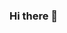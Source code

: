 ### Hi there 👋

<!--
**RavvChek/RavvChek** is a ✨ _special_ ✨ repository because its `README.md` (this file) appears on your GitHub profile.

Here are some ideas to get you started:

<div id="header" align="center">
  <img src="https://media.giphy.com/media/v1.Y2lkPTc5MGI3NjExcW85NHEwbmN1cHd1ajhvbTY5Y3Q1ZnZkNjF2d2Rxam45OW1tdXh4dCZlcD12MV9pbnRlcm5hbF9naWZfYnlfaWQmY3Q9Zw/HCkbgKLdLWq3OCV8YM/giphy.gif
" width="100"/>
</div>
  
